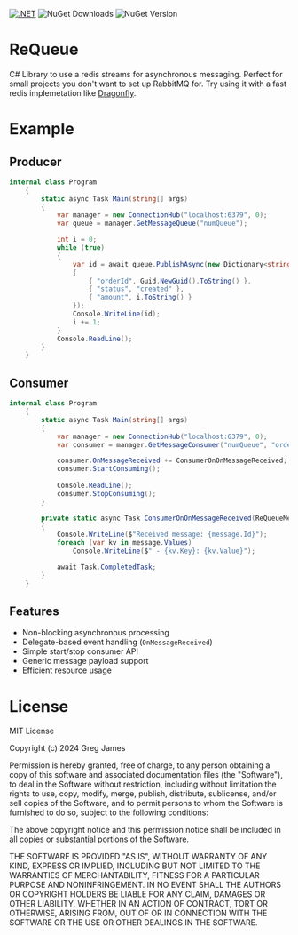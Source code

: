 [![.NET](https://github.com/gregyjames/ReQueue/actions/workflows/dotnet.yml/badge.svg)](https://github.com/gregyjames/ReQueue/actions/workflows/dotnet.yml)
![NuGet Downloads](https://img.shields.io/nuget/dt/ReQueue)
![NuGet Version](https://img.shields.io/nuget/v/ReQueue)

# ReQueue
C# Library to use a redis streams for asynchronous messaging. Perfect for small projects you don't want to set up RabbitMQ for. Try using it with a fast redis implemetation like [Dragonfly](https://github.com/dragonflydb/dragonfly).

# Example
## Producer
```csharp
internal class Program
    {
        static async Task Main(string[] args)
        {
            var manager = new ConnectionHub("localhost:6379", 0);
            var queue = manager.GetMessageQueue("numQueue");

            int i = 0;
            while (true)
            {
                var id = await queue.PublishAsync(new Dictionary<string, string>()
                {
                    { "orderId", Guid.NewGuid().ToString() },
                    { "status", "created" },
                    { "amount", i.ToString() }
                });
                Console.WriteLine(id);
                i += 1;
            }
            Console.ReadLine();
        }
    }
```

## Consumer
```csharp
internal class Program
    {
        static async Task Main(string[] args)
        {
            var manager = new ConnectionHub("localhost:6379", 0);
            var consumer = manager.GetMessageConsumer("numQueue", "order-group", "order-processor-1");

            consumer.OnMessageReceived += ConsumerOnOnMessageReceived;
            consumer.StartConsuming();
            
            Console.ReadLine();
            consumer.StopConsuming();
        }

        private static async Task ConsumerOnOnMessageReceived(ReQueueMessage message)
        {
            Console.WriteLine($"Received message: {message.Id}");
            foreach (var kv in message.Values)
                Console.WriteLine($" - {kv.Key}: {kv.Value}");

            await Task.CompletedTask;
        }
    }
```
## Features
- Non-blocking asynchronous processing
- Delegate-based event handling (`OnMessageReceived`)
- Simple start/stop consumer API
- Generic message payload support
- Efficient resource usage

# License
MIT License

Copyright (c) 2024 Greg James

Permission is hereby granted, free of charge, to any person obtaining a copy
of this software and associated documentation files (the "Software"), to deal
in the Software without restriction, including without limitation the rights
to use, copy, modify, merge, publish, distribute, sublicense, and/or sell
copies of the Software, and to permit persons to whom the Software is
furnished to do so, subject to the following conditions:

The above copyright notice and this permission notice shall be included in all
copies or substantial portions of the Software.

THE SOFTWARE IS PROVIDED "AS IS", WITHOUT WARRANTY OF ANY KIND, EXPRESS OR
IMPLIED, INCLUDING BUT NOT LIMITED TO THE WARRANTIES OF MERCHANTABILITY,
FITNESS FOR A PARTICULAR PURPOSE AND NONINFRINGEMENT. IN NO EVENT SHALL THE
AUTHORS OR COPYRIGHT HOLDERS BE LIABLE FOR ANY CLAIM, DAMAGES OR OTHER
LIABILITY, WHETHER IN AN ACTION OF CONTRACT, TORT OR OTHERWISE, ARISING FROM,
OUT OF OR IN CONNECTION WITH THE SOFTWARE OR THE USE OR OTHER DEALINGS IN THE
SOFTWARE.
